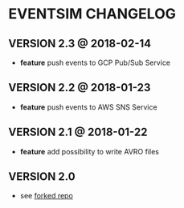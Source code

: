 # EVENTSIM CHANGELOG

## VERSION 2.3 @ 2018-02-14

- **feature** push events to GCP Pub/Sub Service

## VERSION 2.2 @ 2018-01-23

- **feature** push events to AWS SNS Service

## VERSION 2.1 @ 2018-01-22

- **feature** add possibility to write AVRO files

## VERSION 2.0

- see [forked repo](https://github.com/jeckhart/eventsim)